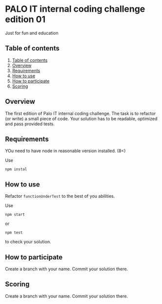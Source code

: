 # PALO IT internal coding challenge edition 01


Just for fun and education

## Table of contents <a name="table-of-contents"></a>
1. [Table of contents](#table-of-contents)
2. [Overview](#overview)
3. [Requirements](#requirements)
4. [How to use](#how-to-use)
5. [How to participate](#how-to-participate)
6. [Scoring](#scoring)




## Overview <a name="overview"></a>
The first edition of Palo IT internal coding challenge. The task is to refactor (or write) a small piece of code.
Your solution has to be readable, optimized and pass provided tests.



## Requirements <a name="requirements"></a>

YOu need to have node in reasonable version installed. (8<)

Use
```
npm instal
```

## How to use <a name="how-to-use"></a>

Refactor ```functionUnderTest``` to the best of you abilities.

Use
```
npm start
```
or 
```
npm test
```
to check your solution. 

## How to participate <a name="how-to-participate"></a>

Create a branch with your name. Commit your solution there.


## Scoring <a name="scoring"></a>

Create a branch with your name. Commit your solution there.